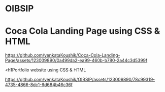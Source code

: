 # OIBSIP
<h1>Coca Cola Landing Page using CSS &amp; HTML</h1>




https://github.com/venkataKoushik/Coca-Cola-Landing-Page/assets/123009890/0a499da2-ea99-460b-b780-2a44c3d5399f

<h1Portfolio website using CSS &amp; HTML</h1>

https://github.com/venkataKoushik/OIBSIP/assets/123009890/78c99319-4735-4866-8dc1-6d684b46c36f

